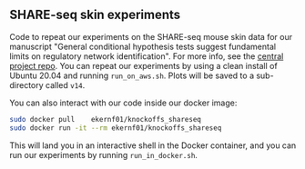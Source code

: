 ## SHARE-seq skin experiments

Code to repeat our experiments on the SHARE-seq mouse skin data for our manuscript "General conditional hypothesis tests suggest fundamental limits on regulatory network identification". For more info, see the [central project repo](https://github.com/ekernf01/knockoffs_paper). You can repeat our experiments by using a clean install of Ubuntu 20.04 and running `run_on_aws.sh`. Plots will be saved to a sub-directory called `v14`.

You can also interact with our code inside our docker image:

```sh
sudo docker pull    ekernf01/knockoffs_shareseq
sudo docker run -it --rm ekernf01/knockoffs_shareseq
```

This will land you in an interactive shell in the Docker container, and you can run our experiments by running `run_in_docker.sh`.
